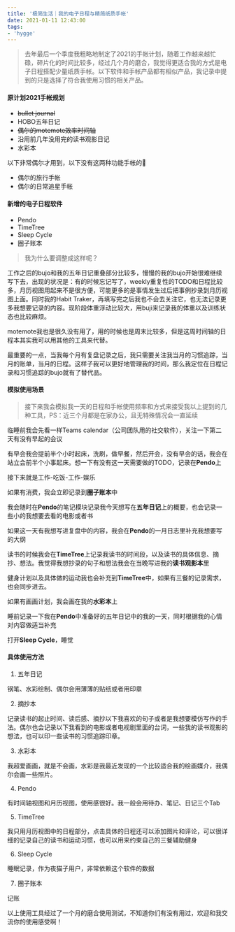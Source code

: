 ```yaml
---
title: '极简生活｜我的电子日程与精简纸质手帐'
date: 2021-01-11 12:43:00
tags:
- 'hygge'
---
```


> 去年最后一个季度我粗略地制定了2021的手帐计划，随着工作越来越忙碌，碎片化的时间比较多，经过几个月的磨合，我觉得更适合我的方式是电子日程搭配少量纸质手帐。以下软件和手帐产品都有相似产品，我记录中提到的只是选择了符合我使用习惯的相关产品。

#### 原计划2021手帐规划

- <del>bullet journal</del>
- HOBO五年日记
- <del>偶尔的motemote效率时间轴</del>
- 沿用前几年没用完的读书观影日记
- 水彩本

以下非常偶尔才用到，以下没有这两种功能手帐的🌰
- 偶尔的旅行手帐
- 偶尔的日常追星手帐

#### 新增的电子日程软件

- Pendo
- TimeTree
- Sleep Cycle
- 圈子账本

> 我为什么要调整成这样呢？

工作之后的bujo和我的五年日记重叠部分比较多，慢慢的我的bujo开始很难继续写下去，出现的状况是：有的时候忘记写了，weekly重复性的TODO和日程比较多，月历视图用起来不是很方便，可能更多的是事情发生过后把事例抄录到月历视图上面。同时我的Habit Traker，再填写完之后我也不会去关注它，也无法记录更多我想要记录的内容。现阶段体重浮动比较大，用buji来记录我的体重以及训练状态也比较麻烦。

motemote我也是很久没有用了，用的时候也是周末比较多，但是这周时间轴的日程本其实我可以用其他的工具来代替。

最重要的一点，当我每个月有复盘记录之后，我只需要关注我当月的习惯追踪，当月的账单，当月的日程。这样子我可以更好地管理我的时间，那么我定位在日程记录和习惯追踪的bujo就有了替代品。

#### 模拟使用场景

> 接下来我会模拟我一天的日程和手帐使用频率和方式来接受我以上提到的几种工具，PS：近三个月都是在家办公，且无特殊情况会一直延续

临睡前我会先看一样Teams calendar（公司团队用的社交软件），关注一下第二天有没有早起的会议

有早会我会提前半个小时起床，洗刷，做早餐，然后开会，没有早会的话，我会在站立会前半个小事起床。想一下有没有这一天需要做的TODO，记录在**Pendo**上

接下来就是工作-吃饭-工作-娱乐

如果有消费，我会立即记录到**圈子账本**中

我会随时在**Pendo**的笔记模块记录我今天想写在**五年日记**上的概要，也会记录一些小的我想要去看的电影或者书

如果这一天有我想写进复盘中的内容，我会在**Pendo**的一月日志里补充我想要写的大纲

读书的时候我会在**TimeTree**上记录我读书的时间段，以及读书的具体信息、摘抄、想法。我觉得我想抄录的句子和想法我会在当晚写进我的**读书观影本**里

健身计划以及具体做的运动我也会补充到**TimeTree**中，如果有三餐的记录需求，也会同步进去。

如果有画画计划，我会画在我的**水彩本**上

睡前记录一下我在**Pendo**中准备好的五年日记中的我的一天，同时根据我的心情对内容做适当补充

打开**Sleep Cycle**，睡觉

#### 具体使用方法

1. 五年日记

钢笔、水彩绘制、偶尔会用薄薄的贴纸或者用印章

2. 摘抄本

记录读书的起止时间、读后感、摘抄以下我喜欢的句子或者是我想要模仿写作的手法。偶尔也会记录以下我看到的电影或者电视剧里面的台词，一些我的读书观影的想法，也可以印一些读书的习惯追踪印章。

3. 水彩本

我超爱画画，就是不会画，水彩是我最近发现的一个比较适合我的绘画媒介，我偶尔会画一些照片。

4. Pendo

有时间轴视图和月历视图，使用感很好。我一般会用待办、笔记、日记三个Tab

5. TimeTree

我只用月历视图中的日程部分，点击具体的日程还可以添加图片和评论，可以很详细的记录自己的读书和运动习惯，也可以用来约束自己的三餐辅助健身

6.  Sleep Cycle

睡眠记录，作为夜猫子用户，非常依赖这个软件的数据

7. 圈子账本

记账

以上使用工具经过了一个月的磨合使用测试，不知道你们有没有用过，欢迎和我交流你的使用感受啊！









